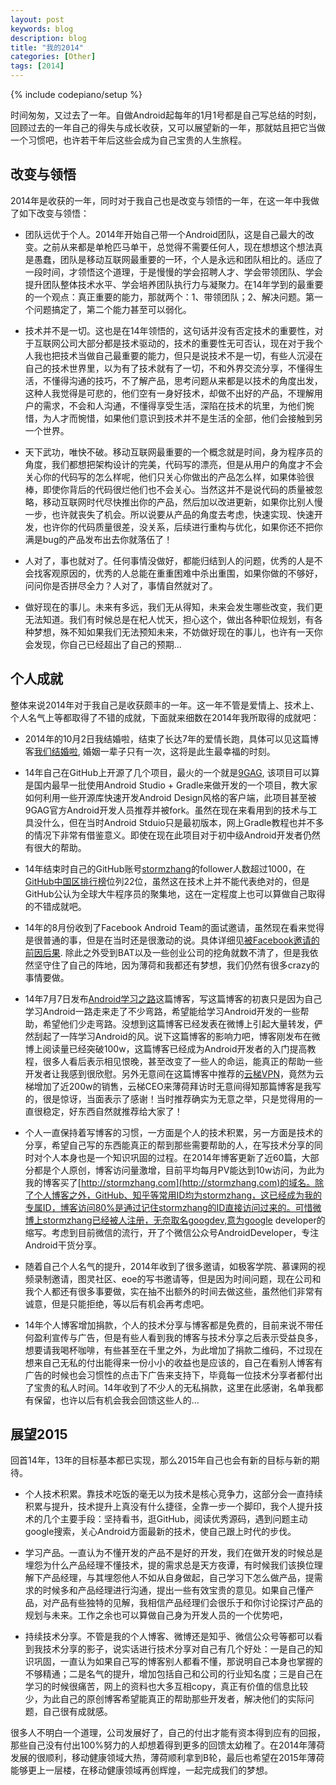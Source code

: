 ```yaml
---
layout: post
keywords: blog
description: blog
title: "我的2014"
categories: [Other]
tags: [2014]
---
```

{% include codepiano/setup %}

时间匆匆，又过去了一年。自做Android起每年的1月1号都是自己写总结的时刻，回顾过去的一年自己的得失与成长收获，又可以展望新的一年，那就姑且把它当做一个习惯吧，也许若干年后这些会成为自己宝贵的人生旅程。

## 改变与领悟

2014年是收获的一年，同时对于我自己也是改变与领悟的一年，在这一年中我做了如下改变与领悟：

* 团队远优于个人。2014年开始自己带一个Android团队，这是自己最大的改变。之前从来都是单枪匹马单干，总觉得不需要任何人，现在想想这个想法真是愚蠢，团队是移动互联网最重要的一环，个人是永远和团队相比的。适应了一段时间，才领悟这个道理，于是慢慢的学会招聘人才、学会带领团队、学会提升团队整体技术水平、学会培养团队执行力与凝聚力。在14年学到的最重要的一个观点：真正重要的能力，那就两个：1、带领团队；2、解决问题。第一个问题搞定了，第二个能力甚至可以弱化。

* 技术并不是一切。这也是在14年领悟的，这句话并没有否定技术的重要性，对于互联网公司大部分都是技术驱动的，技术的重要性无可否认，现在对于我个人我也把技术当做自己最重要的能力，但只是说技术不是一切，有些人沉浸在自己的技术世界里，以为有了技术就有了一切，不和外界交流分享，不懂得生活，不懂得沟通的技巧，不了解产品，思考问题从来都是以技术的角度出发，这种人我觉得是可悲的，他们空有一身好技术，却做不出好的产品，不理解用户的需求，不会和人沟通，不懂得享受生活，深陷在技术的坑里，为他们惋惜，为人才而惋惜，如果他们意识到技术并不是生活的全部，他们会接触到另一个世界。

* 天下武功，唯快不破。移动互联网最重要的一个概念就是时间，身为程序员的角度，我们都想把架构设计的完美，代码写的漂亮，但是从用户的角度才不会关心你的代码写的怎么样呢，他们只关心你做出的产品怎么样，如果体验很棒，即使你背后的代码很烂他们也不会关心。当然这并不是说代码的质量被忽略，移动互联网时代尽快推出你的产品，然后加以改进更新，如果你比别人慢一步，也许就丧失了机会。所以说要从产品的角度去考虑，快速实现、快速开发，也许你的代码质量很差，没关系，后续进行重构与优化，如果你还不把你满是bug的产品发布出去你就落伍了！

* 人对了，事也就对了。任何事情没做好，都能归结到人的问题，优秀的人是不会找客观原因的，优秀的人总能在重重困难中杀出重围，如果你做的不够好，问问你是否拼尽全力？人对了，事情自然就对了。

* 做好现在的事儿。未来有多远，我们无从得知，未来会发生哪些改变，我们更无法知道。我们有时候总是在杞人忧天，担心这个，做出各种职位规划，有各种梦想，殊不知如果我们无法预知未来，不妨做好现在的事儿，也许有一天你会发现，你自己已经超出了自己的预期...

## 个人成就

整体来说2014年对于我自己是收获颇丰的一年。这一年不管是爱情上、技术上、个人名气上等都取得了不错的成就，下面就来细数在2014年我所取得的成就吧：

* 2014年的10月2日我结婚啦，结束了长达7年的爱情长跑，具体可以见这篇博客[我们结婚啦](http://stormzhang.com/other/2014/09/10/we-get-married/), 婚姻一辈子只有一次，这将是此生最幸福的时刻。

* 14年自己在GitHub上开源了几个项目，最火的一个就是[9GAG](https://github.com/stormzhang/9GAG), 该项目可以算是国内最早一批使用Android Studio + Gradle来做开发的一个项目，教大家如何利用一些开源库快速开发Android Design风格的客户端，此项目甚至被9GAG官方Android开发人员推荐并被fork。虽然在现在来看用到的技术与工具没什么，但在当时Android Stduio只是最初版本，网上Gradle教程也并不多的情况下非常有借鉴意义。即使在现在此项目对于初中级Android开发者仍然有很大的帮助。

* 14年结束时自己的GitHub账号[stormzhang](https://github.com/stormzhang)的follower人数超过1000，在[GitHub中国区排行榜](http://githubrank.com/)位列22位，虽然这在技术上并不能代表绝对的，但是GitHub公认为全球大牛程序员的聚集地，这在一定程度上也可以算做自己取得的不错成就吧。

* 14年的8月份收到了Facebook Android Team的面试邀请，虽然现在看来觉得是很普通的事，但是在当时还是很激动的说。具体详细见[被Facebook邀请的前因后果](http://stormzhang.com/other/2014/08/17/invited-by-facebook/). 除此之外受到BAT以及一些创业公司的挖角就数不清了，但是我依然坚守住了自己的阵地，因为薄荷和我都还有梦想，我们仍然有很多crazy的事情要做。

* 14年7月7日发布[Android学习之路](http://stormzhang.com/android/2014/07/07/learn-android-from-rookie/)这篇博客，写这篇博客的初衷只是因为自己学习Android一路走来走了不少弯路，希望能给学习Android开发的一些帮助，希望他们少走弯路。没想到这篇博客已经发表在微博上引起大量转发，俨然刮起了一阵学习Android的风。说下这篇博客的影响力吧，博客刚发布在微博上阅读量已经突破100w，这篇博客已经成为Android开发者的入门提高教程，很多人看后表示相见恨晚，甚至改变了一些人的命运，能真正的帮助一些开发者让我感到很欣慰。另外无意间在这篇博客中推荐的[云梯VPN](https://www.ytvpn.com/?r=a9b90a505050781a)，竟然为云梯增加了近200w的销售，云梯CEO来薄荷拜访时无意间得知那篇博客是我写的，很是惊讶，当面表示了感谢！当时推荐确实为无意之举，只是觉得用的一直很稳定，好东西自然就推荐给大家了！

* 个人一直保持着写博客的习惯，一方面是个人的技术积累，另一方面是技术的分享，希望自己写的东西能真正的帮到那些需要帮助的人，在写技术分享的同时对个人本身也是一个知识巩固的过程。在2014年博客更新了近60篇，大部分都是个人原创，博客访问量激增，目前平均每月PV能达到10w访问，为此为我的博客买了[http://stormzhang.com](http://stormzhang.com)的域名。除了个人博客之外，GitHub、知乎等常用ID均为stormzhang，这已经成为我的专属ID，博客访问80%是通过记住stormzhang的ID直接访问过来的。可惜微博上stormzhang已经被人注册，无奈取名googdev,意为google developer的缩写。考虑到目前微信的流行，开了个微信公众号AndroidDeveloper，专注Android干货分享。

* 随着自己个人名气的提升，2014年收到了很多邀请，如极客学院、慕课网的视频录制邀请，图灵社区、eoe的写书邀请等，但是因为时间问题，现在公司和我个人都还有很多事要做，实在抽不出额外的时间去做这些，虽然他们非常有诚意，但是只能拒绝，等以后有机会再考虑吧。

* 14年个人博客增加捐款，个人的技术分享与博客都是免费的，目前来说不带任何盈利宣传与广告，但是有些人看到我的博客与技术分享之后表示受益良多，想要请我喝杯咖啡，有些甚至在千里之外，为此增加了捐款二维码，不过现在想来自己无私的付出能得来一份小小的收益也是应该的，自己在看别人博客有广告的时候也会习惯性的点击下广告来支持下，毕竟每一位技术分享者都付出了宝贵的私人时间。14年收到了不少人的无私捐款，这里在此感谢，名单我都有保留，也许以后有机会我会回馈这些人的...

## 展望2015

回首14年，13年的目标基本都已实现，那么2015年自己也会有新的目标与新的期待。

* 个人技术积累。靠技术吃饭的毫无以为技术是核心竞争力，这部分会一直持续积累与提升，技术提升上真没有什么捷径，全靠一步一个脚印，我个人提升技术的几个主要手段：坚持看书，逛GitHub，阅读优秀源码，遇到问题主动google搜索，关心Android方面最新的技术，使自己跟上时代的步伐。

* 学习产品。一直认为不懂开发的产品不是好的开发，我们在做开发的时候总是埋怨为什么产品经理不懂技术，提的需求总是天方夜谭，有时候我们该换位理解下产品经理，与其埋怨他人不如从自身做起，自己学习下怎么做产品，提需求的时候多和产品经理进行沟通，提出一些有效宝贵的意见。如果自己懂产品，对产品有些独特的见解，我相信产品经理们会很乐于和你讨论探讨产品的规划与未来。工作之余也可以算做自己身为开发人员的一个优势吧，

* 持续技术分享。不管是我的个人博客、微博还是知乎、微信公众号等都可以看到我技术分享的影子，说实话进行技术分享对自己有几个好处：一是自己的知识巩固，一直认为如果自己写的博客别人都看不懂，那说明自己本身也掌握的不够精通；二是名气的提升，增加包括自己和公司的行业知名度；三是自己在学习的时候很痛苦，网上的资料也大多互相copy，真正有价值的信息比较少，为此自己的原创博客希望能真正的帮助那些开发者，解决他们的实际问题，自己很有成就感。

很多人不明白一个道理，公司发展好了，自己的付出才能有资本得到应有的回报，那些自己没有付出100%努力的人却想着得到更多的回馈太幼稚了。在2014年薄荷发展的很顺利，移动健康领域大热，薄荷顺利拿到B轮，最后也希望在2015年薄荷能够更上一层楼，在移动健康领域再创辉煌，一起完成我们的梦想。



